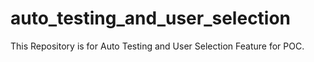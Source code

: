 # auto_testing_and_user_selection
This Repository is for Auto Testing and User Selection Feature for POC.
